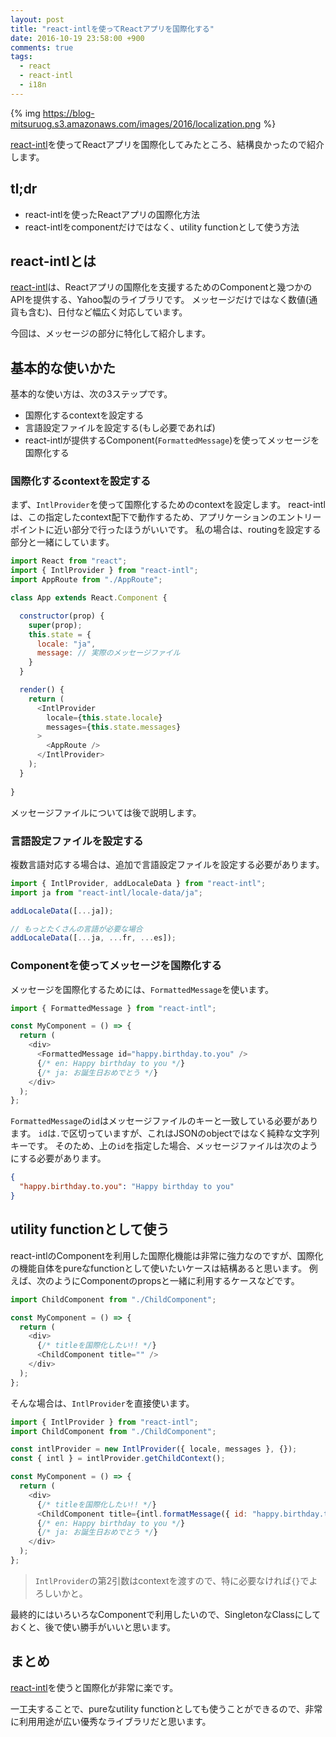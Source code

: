 ```yaml
---
layout: post
title: "react-intlを使ってReactアプリを国際化する"
date: 2016-10-19 23:58:00 +900
comments: true
tags:
  - react
  - react-intl
  - i18n
---
```


{% img https://blog-mitsuruog.s3.amazonaws.com/images/2016/localization.png %}

[react-intl](https://github.com/yahoo/react-intl)を使ってReactアプリを国際化してみたところ、結構良かったので紹介します。

<!-- more -->

## tl;dr

- react-intlを使ったReactアプリの国際化方法
- react-intlをcomponentだけではなく、utility functionとして使う方法

## react-intlとは

[react-intl](https://github.com/yahoo/react-intl)は、Reactアプリの国際化を支援するためのComponentと幾つかのAPIを提供する、Yahoo製のライブラリです。
メッセージだけではなく数値(通貨も含む)、日付など幅広く対応しています。

今回は、メッセージの部分に特化して紹介します。

## 基本的な使いかた

基本的な使い方は、次の3ステップです。

- 国際化するcontextを設定する
- 言語設定ファイルを設定する(もし必要であれば)
- react-intlが提供するComponent(`FormattedMessage`)を使ってメッセージを国際化する

### 国際化するcontextを設定する

まず、`IntlProvider`を使って国際化するためのcontextを設定します。
react-intlは、この指定したcontext配下で動作するため、アプリケーションのエントリーポイントに近い部分で行ったほうがいいです。
私の場合は、routingを設定する部分と一緒にしています。

```js
import React from "react";
import { IntlProvider } from "react-intl";
import AppRoute from "./AppRoute";

class App extends React.Component {

  constructor(prop) {
    super(prop);
    this.state = {
      locale: "ja",
      message: // 実際のメッセージファイル
    }
  }

  render() {
    return (
      <IntlProvider
        locale={this.state.locale}
        messages={this.state.messages}
      >
        <AppRoute />
      </IntlProvider>
    );
  }
  
}
```

メッセージファイルについては後で説明します。

### 言語設定ファイルを設定する

複数言語対応する場合は、追加で言語設定ファイルを設定する必要があります。

```js
import { IntlProvider, addLocaleData } from "react-intl";
import ja from "react-intl/locale-data/ja";

addLocaleData([...ja]);

// もっとたくさんの言語が必要な場合
addLocaleData([...ja, ...fr, ...es]);
```

### Componentを使ってメッセージを国際化する

メッセージを国際化するためには、`FormattedMessage`を使います。

```js
import { FormattedMessage } from "react-intl";

const MyComponent = () => {
  return (
    <div>
      <FormattedMessage id="happy.birthday.to.you" />
      {/* en: Happy birthday to you */}
      {/* ja: お誕生日おめでとう */}
    </div>
  );
};
```

`FormattedMessage`の`id`はメッセージファイルのキーと一致している必要があります。
`id`は`.`で区切っていますが、これはJSONのobjectではなく純粋な文字列キーです。
そのため、上の`id`を指定した場合、メッセージファイルは次のようにする必要があります。

```json
{
  "happy.birthday.to.you": "Happy birthday to you"
}
```

## utility functionとして使う

react-intlのComponentを利用した国際化機能は非常に強力なのですが、国際化の機能自体をpureなfunctionとして使いたいケースは結構あると思います。
例えば、次のようにComponentのpropsと一緒に利用するケースなどです。

```js
import ChildComponent from "./ChildComponent";

const MyComponent = () => {
  return (
    <div>
      {/* titleを国際化したい!! */}
      <ChildComponent title="" />
    </div>
  );
};
```

そんな場合は、`IntlProvider`を直接使います。

```js
import { IntlProvider } from "react-intl";
import ChildComponent from "./ChildComponent";

const intlProvider = new IntlProvider({ locale, messages }, {});
const { intl } = intlProvider.getChildContext();

const MyComponent = () => {
  return (
    <div>
      {/* titleを国際化したい!! */}
      <ChildComponent title={intl.formatMessage({ id: "happy.birthday.to.you" })} />
      {/* en: Happy birthday to you */}
      {/* ja: お誕生日おめでとう */}
    </div>
  );
};
```

> `IntlProvider`の第2引数はcontextを渡すので、特に必要なければ`{}`でよろしいかと。

最終的にはいろいろなComponentで利用したいので、SingletonなClassにしておくと、後で使い勝手がいいと思います。

## まとめ

[react-intl](https://github.com/yahoo/react-intl)を使うと国際化が非常に楽です。

一工夫することで、pureなutility functionとしても使うことができるので、非常に利用用途が広い優秀なライブラリだと思います。
